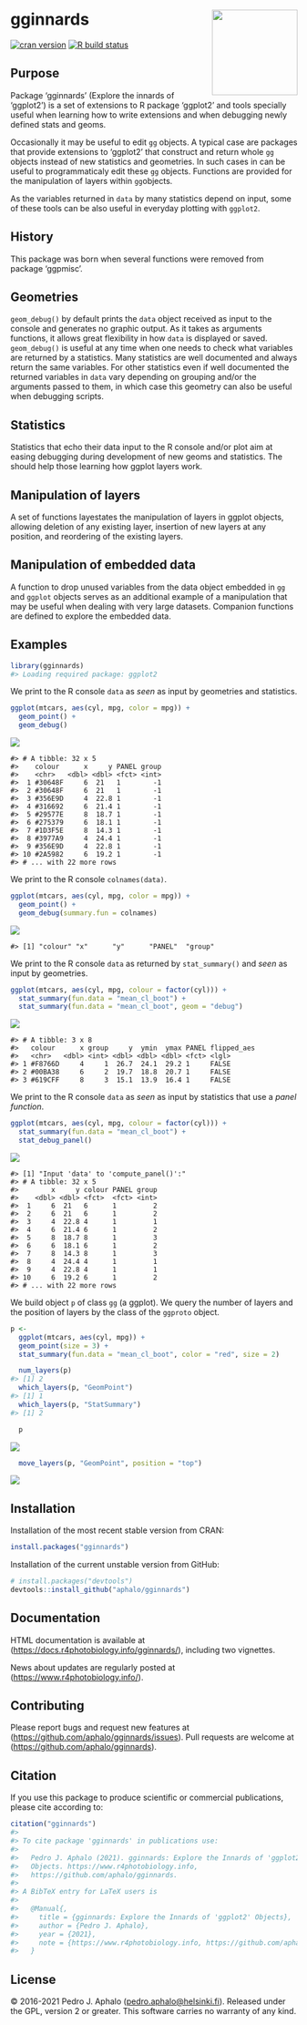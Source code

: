 
<!-- README.md is generated from README.Rmd. Please edit that file -->

# gginnards <img src="man/figures/logo-gginnards.png" align="right" width="150" />

[![cran
version](https://www.r-pkg.org/badges/version/gginnards)](https://cran.r-project.org/package=gginnards)
[![R build
status](https://github.com/aphalo/gginnards/workflows/R-CMD-check/badge.svg)](https://github.com/aphalo/gginnards/actions)

## Purpose

Package ‘gginnards’ (Explore the innards of ‘ggplot2’) is a set of
extensions to R package ‘ggplot2’ and tools specially useful when
learning how to write extensions and when debugging newly defined stats
and geoms.

Occasionally it may be useful to edit `gg` objects. A typical case are
packages that provide extensions to ‘ggplot2’ that construct and return
whole `gg` objects instead of new statistics and geometries. In such
cases in can be useful to programmaticaly edit these `gg` objects.
Functions are provided for the manipulation of layers within
`gg`objects.

As the variables returned in `data` by many statistics depend on input,
some of these tools can be also useful in everyday plotting with
`ggplot2`.

## History

This package was born when several functions were removed from package
‘ggpmisc’.

## Geometries

`geom_debug()` by default prints the `data` object received as input to
the console and generates no graphic output. As it takes as arguments
functions, it allows great flexibility in how `data` is displayed or
saved. `geom_debug()` is useful at any time when one needs to check what
variables are returned by a statistics. Many statistics are well
documented and always return the same variables. For other statistics
even if well documented the returned variables in `data` vary depending
on grouping and/or the arguments passed to them, in which case this
geometry can also be useful when debugging scripts.

## Statistics

Statistics that echo their data input to the R console and/or plot aim
at easing debugging during development of new geoms and statistics. The
should help those learning how ggplot layers work.

## Manipulation of layers

A set of functions layestates the manipulation of layers in ggplot
objects, allowing deletion of any existing layer, insertion of new
layers at any position, and reordering of the existing layers.

## Manipulation of embedded data

A function to drop unused variables from the data object embedded in
`gg` and `ggplot` objects serves as an additional example of a
manipulation that may be useful when dealing with very large datasets.
Companion functions are defined to explore the embedded data.

## Examples

``` r
library(gginnards)
#> Loading required package: ggplot2
```

We print to the R console `data` as *seen* as input by geometries and
statistics.

``` r
ggplot(mtcars, aes(cyl, mpg, color = mpg)) +
  geom_point() +
  geom_debug()
```

![](man/figures/README-unnamed-chunk-2-1.png)<!-- -->

    #> # A tibble: 32 x 5
    #>    colour      x     y PANEL group
    #>    <chr>   <dbl> <dbl> <fct> <int>
    #>  1 #30648F     6  21   1        -1
    #>  2 #30648F     6  21   1        -1
    #>  3 #356E9D     4  22.8 1        -1
    #>  4 #316692     6  21.4 1        -1
    #>  5 #29577E     8  18.7 1        -1
    #>  6 #275379     6  18.1 1        -1
    #>  7 #1D3F5E     8  14.3 1        -1
    #>  8 #3977A9     4  24.4 1        -1
    #>  9 #356E9D     4  22.8 1        -1
    #> 10 #2A5982     6  19.2 1        -1
    #> # ... with 22 more rows

We print to the R console `colnames(data)`.

``` r
ggplot(mtcars, aes(cyl, mpg, color = mpg)) +
  geom_point() +
  geom_debug(summary.fun = colnames)
```

![](man/figures/README-unnamed-chunk-3-1.png)<!-- -->

    #> [1] "colour" "x"      "y"      "PANEL"  "group"

We print to the R console `data` as returned by `stat_summary()` and
*seen* as input by geometries.

``` r
ggplot(mtcars, aes(cyl, mpg, colour = factor(cyl))) +
  stat_summary(fun.data = "mean_cl_boot") +
  stat_summary(fun.data = "mean_cl_boot", geom = "debug")
```

![](man/figures/README-unnamed-chunk-4-1.png)<!-- -->

    #> # A tibble: 3 x 8
    #>   colour      x group     y  ymin  ymax PANEL flipped_aes
    #>   <chr>   <dbl> <int> <dbl> <dbl> <dbl> <fct> <lgl>      
    #> 1 #F8766D     4     1  26.7  24.1  29.2 1     FALSE      
    #> 2 #00BA38     6     2  19.7  18.8  20.7 1     FALSE      
    #> 3 #619CFF     8     3  15.1  13.9  16.4 1     FALSE

We print to the R console `data` as *seen* as input by statistics that
use a *panel function*.

``` r
ggplot(mtcars, aes(cyl, mpg, colour = factor(cyl))) +
  stat_summary(fun.data = "mean_cl_boot") +
  stat_debug_panel()
```

![](man/figures/README-unnamed-chunk-5-1.png)<!-- -->

    #> [1] "Input 'data' to 'compute_panel()':"
    #> # A tibble: 32 x 5
    #>        x     y colour PANEL group
    #>    <dbl> <dbl> <fct>  <fct> <int>
    #>  1     6  21   6      1         2
    #>  2     6  21   6      1         2
    #>  3     4  22.8 4      1         1
    #>  4     6  21.4 6      1         2
    #>  5     8  18.7 8      1         3
    #>  6     6  18.1 6      1         2
    #>  7     8  14.3 8      1         3
    #>  8     4  24.4 4      1         1
    #>  9     4  22.8 4      1         1
    #> 10     6  19.2 6      1         2
    #> # ... with 22 more rows

We build object `p` of class `gg` (a ggplot). We query the number of
layers and the position of layers by the class of the `ggproto` object.

``` r
p <-
  ggplot(mtcars, aes(cyl, mpg)) +
  geom_point(size = 3) +
  stat_summary(fun.data = "mean_cl_boot", color = "red", size = 2)

  num_layers(p)
#> [1] 2
  which_layers(p, "GeomPoint")
#> [1] 1
  which_layers(p, "StatSummary")
#> [1] 2

  p
```

![](man/figures/README-unnamed-chunk-6-1.png)<!-- -->

``` r
  move_layers(p, "GeomPoint", position = "top")
```

![](man/figures/README-unnamed-chunk-6-2.png)<!-- -->

## Installation

Installation of the most recent stable version from CRAN:

``` r
install.packages("gginnards")
```

Installation of the current unstable version from GitHub:

``` r
# install.packages("devtools")
devtools::install_github("aphalo/gginnards")
```

## Documentation

HTML documentation is available at
(<https://docs.r4photobiology.info/gginnards/>), including two
vignettes.

News about updates are regularly posted at
(<https://www.r4photobiology.info/>).

## Contributing

Please report bugs and request new features at
(<https://github.com/aphalo/gginnards/issues>). Pull requests are
welcome at (<https://github.com/aphalo/gginnards>).

## Citation

If you use this package to produce scientific or commercial
publications, please cite according to:

``` r
citation("gginnards")
#> 
#> To cite package 'gginnards' in publications use:
#> 
#>   Pedro J. Aphalo (2021). gginnards: Explore the Innards of 'ggplot2'
#>   Objects. https://www.r4photobiology.info,
#>   https://github.com/aphalo/gginnards.
#> 
#> A BibTeX entry for LaTeX users is
#> 
#>   @Manual{,
#>     title = {gginnards: Explore the Innards of 'ggplot2' Objects},
#>     author = {Pedro J. Aphalo},
#>     year = {2021},
#>     note = {https://www.r4photobiology.info, https://github.com/aphalo/gginnards},
#>   }
```

## License

© 2016-2021 Pedro J. Aphalo (<pedro.aphalo@helsinki.fi>). Released under
the GPL, version 2 or greater. This software carries no warranty of any
kind.
